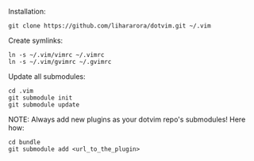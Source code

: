 Installation:

	git clone https://github.com/lihararora/dotvim.git ~/.vim

Create symlinks:

	ln -s ~/.vim/vimrc ~/.vimrc
	ln -s ~/.vim/gvimrc ~/.gvimrc

Update all submodules:

	cd .vim
	git submodule init
	git submodule update

NOTE: Always add new plugins as your dotvim repo's submodules! Here how:
	
	cd bundle
	git submodule add <url_to_the_plugin>
